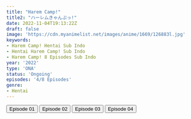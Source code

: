 ```yaml
---
title: "Harem Camp!"
title2: "ハーレムきゃんぷっ!"
date: 2022-11-04T19:13:22Z
draft: false
image: 'https://cdn.myanimelist.net/images/anime/1669/126883l.jpg'
keywords:
- Harem Camp! Hentai Sub Indo
- Hentai Harem Camp! Sub Indo
- Harem Camp! 8 Episodes Sub Indo
year: '2022'
type: 'ONA'
status: 'Ongoing'
episodes: '4/8 Episodes'
genre:
- Hentai
---
```


<div class="d-g gg-5 gtc-r ai-c">
<button onclick="window.open('?arc=00lx2Xx663_20221012/1/MP4/Kuramanime-HRCAMP-01-480p','_blank')">Episode 01</button>
<button onclick="window.open('?arc=9nc7iF0Mh7_20221018/2/MP4/Kuramanime-HRCAMP-02-480p','_blank')">Episode 02</button>
<button onclick="window.open('?arc=uaQSESCK02_20221019/3/MP4/Kuramanime-HRCAMP-03-480p','_blank')">Episode 03</button>
<button onclick="window.open('?arc=LXnDL7nhnr_20221104/4/MP4/Kuramanime-HRCAMP-04-480p','_blank')">Episode 04</button>
</div>